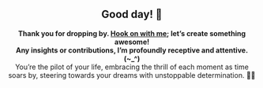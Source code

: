 <!DOCTYPE htm>
<htm>

<body align="center">

<h2>Good day! 👋</h2>
<p>
  <strong>Thank you for dropping by. <a href ="mailto:amicableycot@gmail.com">Hook on with me</a>; let’s create something awesome!</strong><br>
  <strong>Any insights or contributions, I’m profoundly receptive and attentive. (~_^)</strong><br>
  You’re the pilot of your life, embracing the thrill of each moment as time soars by, steering towards your dreams with unstoppable determination. 🚀😄
</p>

</body>

</htm>

<!--
- **lewiskirori/lewiskirori** is a ✨ _special_ ✨ repository!
- 🔭 I’m currently working on ...
- 👯 I’m looking to collaborate on ...
- 🤔 I’m looking for help with ...
- 💬 Ask me about ...
- 📫 How to reach me: ...
- 😄 Pronouns: ...
- ⚡ Fun fact: ...
- Avant-garde || forward-looking || progressive || revolutionary || ...
- Allied: the company && affiliated || working together with && Skilled craftsmanship allied to advanced technology.
- SOftware ARchitect ASpirant.
- The Future and the Present.
-->                                                     
